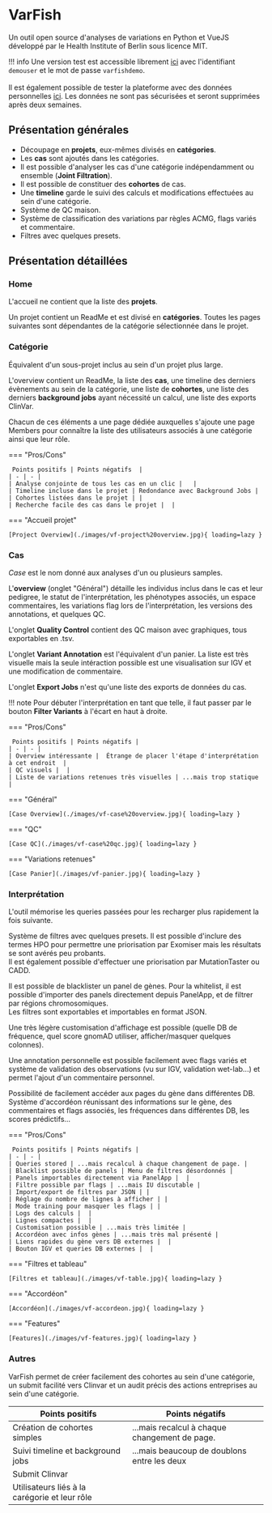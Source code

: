 # VarFish

Un outil open source d'analyses de variations en Python et VueJS développé par le Health Institute of Berlin sous licence MIT.

!!! info
Une version test est accessible librement [ici](https://varfish-demo.bihealth.org/) avec l'identifiant `demouser` et le mot de passe `varfishdemo`.<br><br>
Il est également possible de tester la plateforme avec des données personnelles [ici](https://varfish-kiosk.bihealth.org/). Les données ne sont pas sécurisées et seront supprimées après deux semaines.

## Présentation générales

- Découpage en **projets**, eux-mêmes divisés en **catégories**.
- Les **cas** sont ajoutés dans les catégories.
- Il est possible d'analyser les cas d'une catégorie indépendamment ou ensemble (**Joint Filtration**).
- Il est possible de constituer des **cohortes** de cas.
- Une **timeline** garde le suivi des calculs et modifications effectuées au sein d'une catégorie.
- Système de QC maison.
- Système de classification des variations par règles ACMG, flags variés et commentaire.
- Filtres avec quelques presets.

## Présentation détaillées

### Home

L'accueil ne contient que la liste des **projets**.

Un projet contient un ReadMe et est divisé en **catégories**. Toutes les pages suivantes sont dépendantes de la catégorie sélectionnée dans le projet.

### Catégorie

Équivalent d'un sous-projet inclus au sein d'un projet plus large.

L'overview contient un ReadMe, la liste des **cas**, une timeline des derniers évènements au sein de la catégorie, une liste de **cohortes**, une liste des derniers **background jobs** ayant nécessité un calcul, une liste des exports ClinVar.

Chacun de ces éléments a une page dédiée auxquelles s'ajoute une page Members pour connaître la liste des utilisateurs associés à une catégorie ainsi que leur rôle.

=== "Pros/Cons"

```text
 Points positifs | Points négatifs  |
| - | - |
| Analyse conjointe de tous les cas en un clic |   |
| Timeline incluse dans le projet | Redondance avec Background Jobs |
| Cohortes listées dans le projet | |
| Recherche facile des cas dans le projet |  |
```

=== "Accueil projet"

```text
[Project Overview](./images/vf-project%20overview.jpg){ loading=lazy }
```

### Cas

*Case* est le nom donné aux analyses d'un ou plusieurs samples.

L'**overview** (onglet "Général") détaille les individus inclus dans le cas et leur pedigree, le statut de l'interprétation, les phénotypes associés, un espace commentaires, les variations flag lors de l'interprétation, les versions des annotations, et quelques QC.

L'onglet **Quality Control** contient des QC maison avec graphiques, tous exportables en .tsv.

L'onglet **Variant Annotation** est l'équivalent d'un panier. La liste est très visuelle mais la seule intéraction possible est une visualisation sur IGV et une modification de commentaire.

L'onglet **Export Jobs** n'est qu'une liste des exports de données du cas.

!!! note
Pour débuter l'interprétation en tant que telle, il faut passer par le bouton **Filter Variants** à l'écart en haut à droite.

=== "Pros/Cons"

```text
 Points positifs | Points négatifs |
| - | - |
| Overview intéressante |  Étrange de placer l'étape d'interprétation à cet endroit  |
| QC visuels |  |
| Liste de variations retenues très visuelles | ...mais trop statique |
```

=== "Général"

```text
[Case Overview](./images/vf-case%20overview.jpg){ loading=lazy }
```

=== "QC"

```text
[Case QC](./images/vf-case%20qc.jpg){ loading=lazy }
```

=== "Variations retenues"

```text
[Case Panier](./images/vf-panier.jpg){ loading=lazy }
```

### Interprétation

L'outil mémorise les queries passées pour les recharger plus rapidement la fois suivante.

Système de filtres avec quelques presets. Il est possible d'inclure des termes HPO pour permettre une priorisation par Exomiser mais les résultats se sont avérés peu probants.<br>
Il est également possible d'effectuer une priorisation par MutationTaster ou CADD.

Il est possible de blacklister un panel de gènes. Pour la whitelist, il est possible d'importer des panels directement depuis PanelApp, et de filtrer par régions chromosomiques.<br>
Les filtres sont exportables et importables en format JSON.

Une très légère customisation d'affichage est possible (quelle DB de fréquence, quel score gnomAD utiliser, afficher/masquer quelques colonnes).

Une annotation personnelle est possible facilement avec flags variés et système de validation des observations (vu sur IGV, validation wet-lab...) et permet l'ajout d'un commentaire personnel.

Possibilité de facilement accéder aux pages du gène dans différentes DB.<br>
Système d'accordéon réunissant des informations sur le gène, des commentaires et flags associés, les fréquences dans différentes DB, les scores prédictifs...

=== "Pros/Cons"

```text
 Points positifs | Points négatifs |
| - | - |
| Queries stored | ...mais recalcul à chaque changement de page. |
| Blacklist possible de panels | Menu de filtres désordonnés |
| Panels importables directement via PanelApp |  |
| Filtre possible par flags | ...mais IU discutable |
| Import/export de filtres par JSON | |
| Réglage du nombre de lignes à afficher | |
| Mode training pour masquer les flags | |
| Logs des calculs |  |
| Lignes compactes |  |
| Customisation possible | ...mais très limitée |
| Accordéon avec infos gènes | ...mais très mal présenté |
| Liens rapides du gène vers DB externes |  |
| Bouton IGV et queries DB externes |  |
```

=== "Filtres et tableau"

```text
[Filtres et tableau](./images/vf-table.jpg){ loading=lazy }
```

=== "Accordéon"

```text
[Accordéon](./images/vf-accordeon.jpg){ loading=lazy }
```

=== "Features"

```text
[Features](./images/vf-features.jpg){ loading=lazy }
```

### Autres

VarFish permet de créer facilement des cohortes au sein d'une catégorie, un submit facilité vers Clinvar et un audit précis des actions entreprises au sein d'une catégorie.

| Points positifs | Points négatifs |
| - | - |
| Création de cohortes simples | ...mais recalcul à chaque changement de page. |
| Suivi timeline et background jobs | ...mais beaucoup de doublons entre les deux |
| Submit Clinvar |  |
| Utilisateurs liés à la carégorie et leur rôle | |
